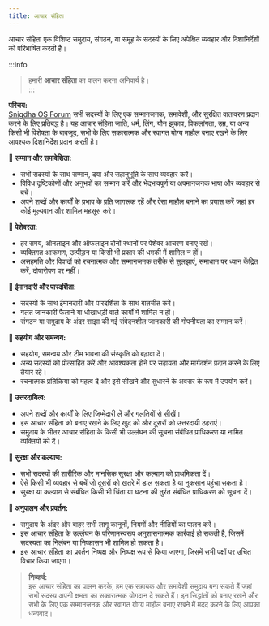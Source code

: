 ```yaml
---
title: आचार संहिता
---
```


आचार संहिता एक विशिष्ट समुदाय, संगठन, या समूह के सदस्यों के लिए अपेक्षित व्यवहार और दिशानिर्देशों को परिभाषित करती है।  

:::info  
>हमारी **आचार संहिता** का पालन करना अनिवार्य है।  
:::  

**परिचय:**  
[Snigdha OS Forum](https://forum.snigdhaos.org/) सभी सदस्यों के लिए एक सम्मानजनक, समावेशी, और सुरक्षित वातावरण प्रदान करने के लिए प्रतिबद्ध है। यह आचार संहिता जाति, धर्म, लिंग, यौन झुकाव, विकलांगता, उम्र, या अन्य किसी भी विशेषता के बावजूद, सभी के लिए सकारात्मक और स्वागत योग्य माहौल बनाए रखने के लिए आवश्यक दिशानिर्देश प्रदान करती है।  

**📌 सम्मान और समावेशिता:**  
- सभी सदस्यों के साथ सम्मान, दया और सहानुभूति के साथ व्यवहार करें।  
- विविध दृष्टिकोणों और अनुभवों का सम्मान करें और भेदभावपूर्ण या अपमानजनक भाषा और व्यवहार से बचें।  
- अपने शब्दों और कार्यों के प्रभाव के प्रति जागरूक रहें और ऐसा माहौल बनाने का प्रयास करें जहां हर कोई मूल्यवान और शामिल महसूस करे।  

**📌 पेशेवरता:**  
- हर समय, ऑनलाइन और ऑफलाइन दोनों स्थानों पर पेशेवर आचरण बनाए रखें।  
- व्यक्तिगत आक्रमण, उत्पीड़न या किसी भी प्रकार की धमकी में शामिल न हों।  
- असहमति और विवादों को रचनात्मक और सम्मानजनक तरीके से सुलझाएं, समाधान पर ध्यान केंद्रित करें, दोषारोपण पर नहीं।  

**📌 ईमानदारी और पारदर्शिता:**  
- सदस्यों के साथ ईमानदारी और पारदर्शिता के साथ बातचीत करें।  
- गलत जानकारी फैलाने या धोखाधड़ी वाले कार्यों में शामिल न हों।  
- संगठन या समुदाय के अंदर साझा की गई संवेदनशील जानकारी की गोपनीयता का सम्मान करें।  

**📌 सहयोग और समन्वय:**  
- सहयोग, समन्वय और टीम भावना की संस्कृति को बढ़ावा दें।  
- अन्य सदस्यों को प्रोत्साहित करें और आवश्यकता होने पर सहायता और मार्गदर्शन प्रदान करने के लिए तैयार रहें।  
- रचनात्मक प्रतिक्रिया को महत्व दें और इसे सीखने और सुधारने के अवसर के रूप में उपयोग करें।  

**📌 उत्तरदायित्व:**  
- अपने शब्दों और कार्यों के लिए जिम्मेदारी लें और गलतियों से सीखें।  
- इस आचार संहिता को बनाए रखने के लिए खुद को और दूसरों को उत्तरदायी ठहराएं।  
- समुदाय के भीतर आचार संहिता के किसी भी उल्लंघन की सूचना संबंधित प्राधिकरण या नामित व्यक्तियों को दें।  

**📌 सुरक्षा और कल्याण:**  
- सभी सदस्यों की शारीरिक और मानसिक सुरक्षा और कल्याण को प्राथमिकता दें।  
- ऐसे किसी भी व्यवहार से बचें जो दूसरों को खतरे में डाल सकता है या नुकसान पहुंचा सकता है।  
- सुरक्षा या कल्याण से संबंधित किसी भी चिंता या घटना की तुरंत संबंधित प्राधिकरण को सूचना दें।  

**📌 अनुपालन और प्रवर्तन:**  
- समुदाय के अंदर और बाहर सभी लागू कानूनों, नियमों और नीतियों का पालन करें।  
- इस आचार संहिता के उल्लंघन के परिणामस्वरूप अनुशासनात्मक कार्रवाई हो सकती है, जिसमें सदस्यता का निलंबन या निष्कासन भी शामिल हो सकता है।  
- इस आचार संहिता का प्रवर्तन निष्पक्ष और निष्पक्ष रूप से किया जाएगा, जिसमें सभी पक्षों पर उचित विचार किया जाएगा।  

> **निष्कर्ष:**  
इस आचार संहिता का पालन करके, हम एक सहायक और समावेशी समुदाय बना सकते हैं जहां सभी सदस्य अपनी क्षमता का सकारात्मक योगदान दे सकते हैं। इन सिद्धांतों को बनाए रखने और सभी के लिए एक सम्मानजनक और स्वागत योग्य माहौल बनाए रखने में मदद करने के लिए आपका धन्यवाद।  
